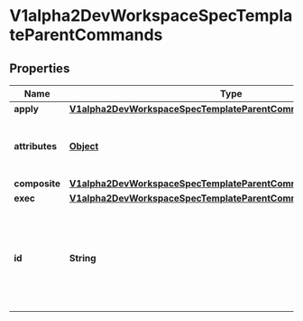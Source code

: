 

# V1alpha2DevWorkspaceSpecTemplateParentCommands

## Properties

Name | Type | Description | Notes
------------ | ------------- | ------------- | -------------
**apply** | [**V1alpha2DevWorkspaceSpecTemplateParentCommandsItemsApply**](V1alpha2DevWorkspaceSpecTemplateParentCommandsItemsApply.md) |  |  [optional]
**attributes** | [**Object**](.md) | Map of implementation-dependant free-form YAML attributes. |  [optional]
**composite** | [**V1alpha2DevWorkspaceSpecTemplateParentCommandsItemsComposite**](V1alpha2DevWorkspaceSpecTemplateParentCommandsItemsComposite.md) |  |  [optional]
**exec** | [**V1alpha2DevWorkspaceSpecTemplateParentCommandsItemsExec**](V1alpha2DevWorkspaceSpecTemplateParentCommandsItemsExec.md) |  |  [optional]
**id** | **String** | Mandatory identifier that allows referencing this command in composite commands, from a parent, or in events. | 



